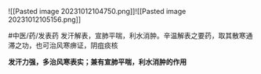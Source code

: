 ![[Pasted image 20231012104750.png]]![[Pasted image 20231012105156.png]]


#中医/药/发表药
发汗解表，宣肺平喘，利水消肿。辛温解表之要药，取其散寒通滞之功，也可治风寒痹证，阴疽痰核

**发汗力强，多治风寒表实；兼有宣肺平喘，利水消肿的作用**